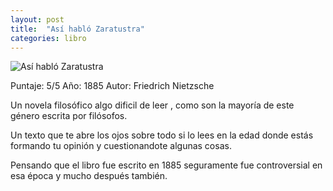 ```yaml
---
layout: post
title:  "Así habló Zaratustra"
categories: libro
---
```




![Así habló Zaratustra](https://images-na.ssl-images-amazon.com/images/I/51sLaCwnLhL._SX351_BO1,204,203,200_.jpg)

Puntaje: 5/5
Año: 1885
Autor: Friedrich Nietzsche

Un novela filosófico algo dificil de leer , como son la mayoría de este género escrita por filósofos.

Un texto que te abre los ojos sobre todo si lo lees en la edad donde estás formando tu opinión y cuestionandote algunas cosas. 

Pensando que el libro fue escrito en 1885 seguramente fue controversial en esa época y mucho después también.